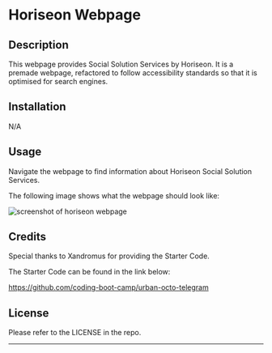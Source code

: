 # Horiseon Webpage

## Description

This webpage provides Social Solution Services by Horiseon. It is a premade webpage, refactored to follow accessibility standards so that it is optimised for search engines.


## Installation

N/A


## Usage

Navigate the webpage to find information about Horiseon Social Solution Services.

The following image shows what the webpage should look like:

![screenshot of horiseon webpage](develop/assets/images/screenshot1.png)

## Credits

Special thanks to Xandromus for providing the Starter Code.

The Starter Code can be found in the link below:

https://github.com/coding-boot-camp/urban-octo-telegram


## License

Please refer to the LICENSE in the repo.

---